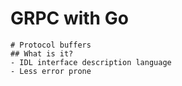 # GRPC with Go
    # Protocol buffers
    ## What is it?
    - IDL interface description language
    - Less error prone